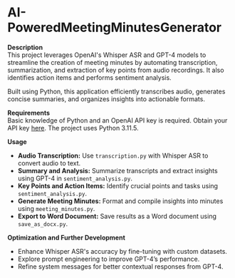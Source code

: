 # AI-PoweredMeetingMinutesGenerator

**Description**  
This project leverages OpenAI's Whisper ASR and GPT-4 models to streamline the creation of meeting minutes by automating transcription, summarization, and extraction of key points from audio recordings. It also identifies action items and performs sentiment analysis.  

Built using Python, this application efficiently transcribes audio, generates concise summaries, and organizes insights into actionable formats.  

**Requirements**  
Basic knowledge of Python and an OpenAI API key is required. Obtain your API key [here](https://platform.openai.com/signup/). The project uses Python 3.11.5.  


**Usage**  
- **Audio Transcription:** Use `transcription.py` with Whisper ASR to convert audio to text.  
- **Summary and Analysis:** Summarize transcripts and extract insights using GPT-4 in `sentiment_analysis.py`.  
- **Key Points and Action Items:** Identify crucial points and tasks using `sentiment_analysis.py`.  
- **Generate Meeting Minutes:** Format and compile insights into minutes using `meeting_minutes.py`.  
- **Export to Word Document:** Save results as a Word document using `save_as_docx.py`.  

**Optimization and Further Development**  
- Enhance Whisper ASR's accuracy by fine-tuning with custom datasets.  
- Explore prompt engineering to improve GPT-4’s performance.  
- Refine system messages for better contextual responses from GPT-4.  
